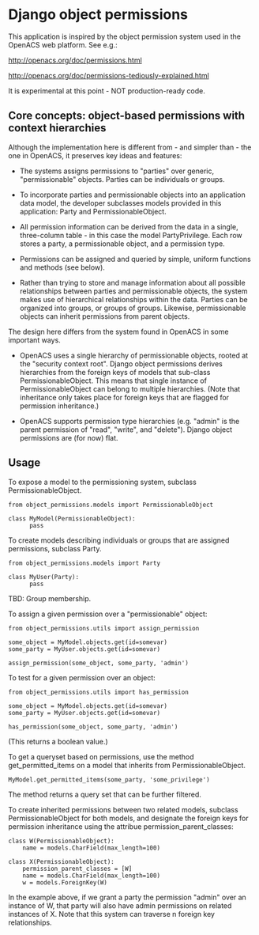 # Django object permissions

This application is inspired by the object permission system used in
the OpenACS web platform. See e.g.:

http://openacs.org/doc/permissions.html

http://openacs.org/doc/permissions-tediously-explained.html

It is experimental at this point - NOT production-ready code.


## Core concepts: object-based permissions with context hierarchies

Although the implementation here is different from - and simpler
than - the one in OpenACS, it preserves key ideas and features:

* The systems assigns permissions to "parties" over generic,
"permissionable" objects. Parties can be individuals or groups.

* To incorporate parties and permissionable objects into an application
data model, the developer subclasses models provided in this
application: Party and PermissionableObject.

* All permission information can be derived from the data in a single,
three-column table - in this case the model PartyPrivilege. Each row
stores a party, a permissionable object, and a permission type.

* Permissions can be assigned and queried by simple, uniform functions
and methods (see below).

* Rather than trying to store and manage information about all
possible relationships between parties and permissionable objects, the
system makes use of hierarchical relationships within the
data. Parties can be organized into groups, or groups of
groups. Likewise, permissionable objects can inherit permissions from
parent objects.

The design here differs from the system found in OpenACS in some
important ways.

* OpenACS uses a single hierarchy of permissionable objects, rooted at
  the "security context root". Django object permissions derives
  hierarchies from the foreign keys of models that sub-class
  PermissionableObject. This means that single instance of
  PermissionableObject can belong to multiple hierarchies. (Note that
  inheritance only takes place for foreign keys that are flagged for
  permission inheritance.)

* OpenACS supports permission type hierarchies (e.g. "admin" is the
  parent permission of "read", "write", and "delete"). Django object
  permissions are (for now) flat.


## Usage

To expose a model to the permissioning system, subclass
PermissionableObject.

```
from object_permissions.models import PermissionableObject

class MyModel(PermissionableObject):
      pass
```

To create models describing individuals or groups that are assigned
permissions, subclass Party.

```
from object_permissions.models import Party

class MyUser(Party):
      pass
```

TBD: Group membership.


To assign a given permission over a "permissionable" object:

```
from object_permissions.utils import assign_permission

some_object = MyModel.objects.get(id=somevar)
some_party = MyUser.objects.get(id=somevar)

assign_permission(some_object, some_party, 'admin')
```

To test for a given permission over an object:

```
from object_permissions.utils import has_permission

some_object = MyModel.objects.get(id=somevar)
some_party = MyUser.objects.get(id=somevar)

has_permission(some_object, some_party, 'admin')
```
 (This returns a boolean value.)


To get a queryset based on permissions, use the method
get_permitted_items on a model that inherits from
PermissionableObject.

```
MyModel.get_permitted_items(some_party, 'some_privilege')
```

The method returns a query set that can be further filtered.


To create inherited permissions between two related models, subclass
PermissionableObject for both models, and designate the foreign keys
for permission inheritance using the attribue
permission_parent_classes:

```
class W(PermissionableObject):
    name = models.CharField(max_length=100)

class X(PermissionableObject):
    permission_parent_classes = [W]
    name = models.CharField(max_length=100)
    w = models.ForeignKey(W)
````

In the example above, if we grant a party the permission "admin" over
an instance of W, that party will also have admin permissions on
related instances of X. Note that this system can traverse n foreign
key relationships.



